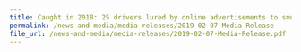 ```yaml
---
title: Caught in 2018: 25 drivers lured by online advertisements to smuggle duty-unpaid cigarettes into Singapore 
permalink: /news-and-media/media-releases/2019-02-07-Media-Release
file_url: /news-and-media/media-releases/2019-02-07-Media-Release.pdf
---
```

